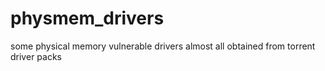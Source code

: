 # physmem_drivers
some physical memory vulnerable drivers
almost all obtained from torrent driver packs
